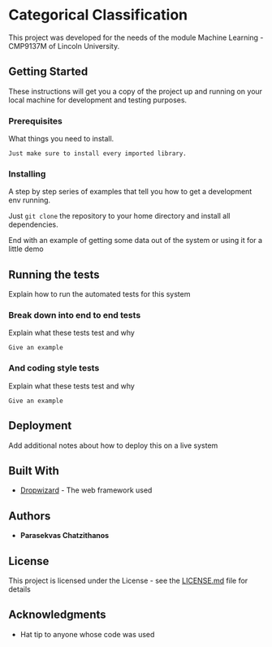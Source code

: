 # Categorical Classification

This project was developed for the needs of the module Machine Learning - CMP9137M of Lincoln University.
## Getting Started

These instructions will get you a copy of the project up and running on your local machine for development and testing purposes.

### Prerequisites

What things you need to install.

```
Just make sure to install every imported library.
```

### Installing

A step by step series of examples that tell you how to get a development env running.

Just `git clone` the repository to your home directory and install all dependencies.

End with an example of getting some data out of the system or using it for a little demo

## Running the tests

Explain how to run the automated tests for this system

### Break down into end to end tests

Explain what these tests test and why

```
Give an example
```

### And coding style tests

Explain what these tests test and why

```
Give an example
```

## Deployment

Add additional notes about how to deploy this on a live system

## Built With

* [Dropwizard](http://www.dropwizard.io/1.0.2/docs/) - The web framework used

## Authors

* **Parasekvas Chatzithanos** 


## License

This project is licensed under the <none> License - see the [LICENSE.md](LICENSE.md) file for details

## Acknowledgments

* Hat tip to anyone whose code was used
